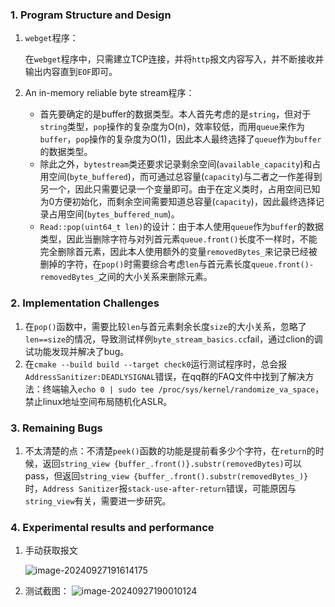 ### 1. Program Structure and Design
1. `webget`程序：

   ​	在`webget`程序中，只需建立TCP连接，并将`http`报文内容写入，并不断接收并输出内容直到`EOF`即可。

2. An in-memory reliable byte stream程序：
	
	- 首先要确定的是buffer的数据类型。本人首先考虑的是`string`，但对于`string`类型，`pop`操作的复杂度为O(n)，效率较低，而用`queue`来作为`buffer`，`pop`操作的复杂度为O(1)，因此本人最终选择了`queue`作为`buffer`的数据类型。
	- 除此之外，`bytestream`类还要求记录剩余空间(`available_capacity`)和占用空间(`byte_buffered`)，而可通过总容量(`capacity`)与二者之一作差得到另一个，因此只需要记录一个变量即可。由于在定义类时，占用空间已知为0方便初始化，而剩余空间需要知道总容量(`capacity`)，因此最终选择记录占用空间(`bytes_buffered_num`)。
	- `Read::pop(uint64_t len)`的设计：由于本人使用`queue`作为`buffer`的数据类型，因此当删除字符与对列首元素`queue.front()`长度不一样时，不能完全删除首元素，因此本人使用额外的变量`removedBytes_`来记录已经被删掉的字符，在`pop()`时需要综合考虑`len`与首元素长度`queue.front()-removedBytes_`之间的大小关系来删除元素。

### 2. Implementation Challenges

1. 在`pop()`函数中，需要比较`len`与首元素剩余长度`size`的大小关系，忽略了`len==size`的情况，导致测试样例`byte_stream_basics.cc`fail，通过clion的调试功能发现并解决了bug。
1. 在`cmake --build build --target check0`运行测试程序时，总会报`AddressSanitizer:DEADLYSIGNAL`错误，在qq群的FAQ文件中找到了解决方法：终端输入`echo 0 | sudo tee /proc/sys/kernel/randomize_va_space`，禁止linux地址空间布局随机化ASLR。

### 3. Remaining Bugs

1. 不太清楚的点：不清楚`peek()`函数的功能是提前看多少个字符，在`return`的时候，返回`string_view {buffer_.front()}.substr(removedBytes)`可以pass，但返回`string_view {buffer_.front().substr(removedBytes_)}`时，`Address Sanitizer`报`stack-use-after-return`错误，可能原因与`string_view`有关，需要进一步研究。

### 4. Experimental results and performance

1. 手动获取报文

   ![image-20240927191614175](/home/wangyuxi/.config/Typora/typora-user-images/image-20240927191614175.png)

2. 测试截图：	![image-20240927190010124](/home/wangyuxi/.config/Typora/typora-user-images/image-20240927190010124.png)
